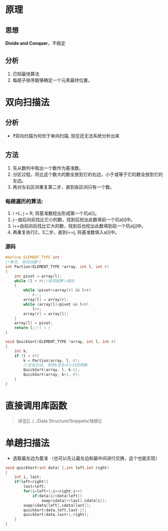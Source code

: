 # 原理
## 思想
**Divide and Conquer**，不稳定
## 分析
1. 已知最快算法
2. 每趟子排序能够确定一个元素最终位置，

# 双向扫描法
## 分析
- ❓双向扫描为何优于单向扫描, 现在还无法系统分析出来
## 方法
1. 先从数列中取出一个数作为基准数。
2. 分区过程，将比这个数大的数全放到它的右边，小于或等于它的数全放到它的左边。
3. 再对左右区间重复第二步，直到各区间只有一个数。

### 每趟遍历的算法:
1. i =L; j = R; 将基准数挖出形成第一个坑a[i]。
2. j--由后向前找比它小的数，找到后挖出此数填前一个坑a[i]中。
3. i++由前向后找比它大的数，找到后也挖出此数填到前一个坑a[j]中。
4. 再重复执行2，3二步，直到i\=\=j, 将基准数填入a[i]中。

### 源码
```c
#define ELEMENT_TYPE int
/*单次, 双向扫描*/
int Partion(ELEMENT_TYPE *array, int l, int r)
{
    int pivot = array[l];
    while (l < r)//如同拔萝卜填坑
    {
        while (pivot<=array[r] && l<r)
            r--;
        array[l] = array[r];
        while (array[l]<pivot && l<r)
            l++;
        array[r] = array[l];
    }
    array[l] = pivot;
    return l;//l = r
}

void QuickSort(ELEMENT_TYPE *array, int l, int r)
{
    int k;
    if (l < r){
        k = Partion(array, l, r);
		//左右分治, 现在k左右大小已经明确
        QuickSort(array, l, k-1);
        QuickSort(array, k+1, r);
    }
}
```

# 直接调用库函数
> 详见[[../../Data Structure/Snippets/快排]]

# 单趟扫描法
- 选取最左边为基准 （也可以先让最左边和最中间进行交换，这个也能实现）
```c
void quickSort(int data[ ],int left,int right)
{     
    int i, last;
    if(left<right){
        last=left; 
        for(i=left+1;i<=right;i++)
            if(data[i]<data[left])
                swap(&data[++last],&data[i]); 
        swap(&data[left],&data[last]);
        quickSort(data,left,last-1); 
        quickSort(data,last+1,right);   
    }
}
```